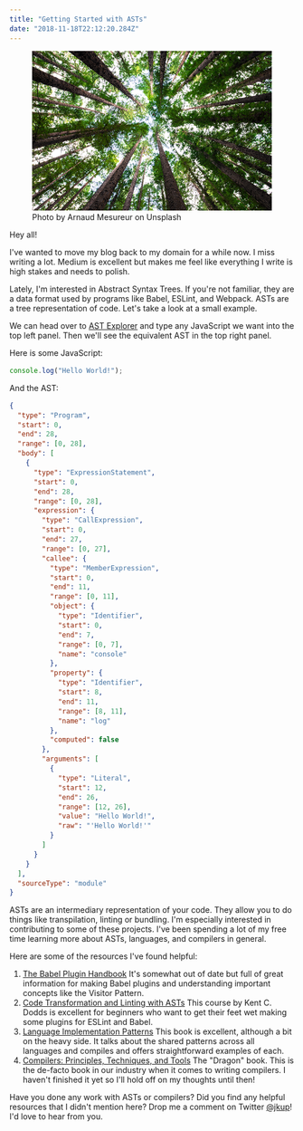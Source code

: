 ```yaml
---
title: "Getting Started with ASTs"
date: "2018-11-18T22:12:20.284Z"
---
```


<figure>
  <img src="/img/trees.png" alt="Forest of trees">
  <figcaption>Photo by Arnaud Mesureur on Unsplash</figcaption>
</figure>

Hey all!

I've wanted to move my blog back to my domain for a while now. I miss writing a lot. Medium is excellent but makes me feel like everything I write is high stakes and needs to polish.

Lately, I'm interested in Abstract Syntax Trees. If you're not familiar, they are a data format used by programs like Babel, ESLint, and Webpack. ASTs are a tree representation of code. Let's take a look at a small example.

<!-- excerpt -->

We can head over to [AST Explorer](https://astexplorer.net/) and type any JavaScript we want into the top left panel. Then we'll see the equivalent AST in the top right panel.

Here is some JavaScript:

```javascript
console.log("Hello World!");
```

And the AST:

```json
{
  "type": "Program",
  "start": 0,
  "end": 28,
  "range": [0, 28],
  "body": [
    {
      "type": "ExpressionStatement",
      "start": 0,
      "end": 28,
      "range": [0, 28],
      "expression": {
        "type": "CallExpression",
        "start": 0,
        "end": 27,
        "range": [0, 27],
        "callee": {
          "type": "MemberExpression",
          "start": 0,
          "end": 11,
          "range": [0, 11],
          "object": {
            "type": "Identifier",
            "start": 0,
            "end": 7,
            "range": [0, 7],
            "name": "console"
          },
          "property": {
            "type": "Identifier",
            "start": 8,
            "end": 11,
            "range": [8, 11],
            "name": "log"
          },
          "computed": false
        },
        "arguments": [
          {
            "type": "Literal",
            "start": 12,
            "end": 26,
            "range": [12, 26],
            "value": "Hello World!",
            "raw": "'Hello World!'"
          }
        ]
      }
    }
  ],
  "sourceType": "module"
}
```

ASTs are an intermediary representation of your code. They allow you to do things like transpilation, linting or bundling. I'm especially interested in contributing to some of these projects. I've been spending a lot of my free time learning more about ASTs, languages, and compilers in general.

Here are some of the resources I've found helpful:

1. [The Babel Plugin Handbook](https://github.com/jamiebuilds/babel-handbook/blob/master/translations/en/plugin-handbook.md) It's somewhat out of date but full of great information for making Babel plugins and understanding important concepts like the Visitor Pattern.
2. [Code Transformation and Linting with ASTs](https://frontendmasters.com/courses/linting-asts/) This course by Kent C. Dodds is excellent for beginners who want to get their feet wet making some plugins for ESLint and Babel.
3. [Language Implementation Patterns](http://a.co/d/b13e3q5) This book is excellent, although a bit on the heavy side. It talks about the shared patterns across all languages and compiles and offers straightforward examples of each.
4. [Compilers: Principles, Techniques, and Tools](https://www.amazon.com/Compilers-Principles-Techniques-Tools-2nd/dp/0321486811) The "Dragon" book. This is the de-facto book in our industry when it comes to writing compilers. I haven't finished it yet so I'll hold off on my thoughts until then!

Have you done any work with ASTs or compilers? Did you find any helpful resources that I didn't mention here? Drop me a comment on Twitter [@jkup](https://twitter.com/jkup)! I'd love to hear from you.
